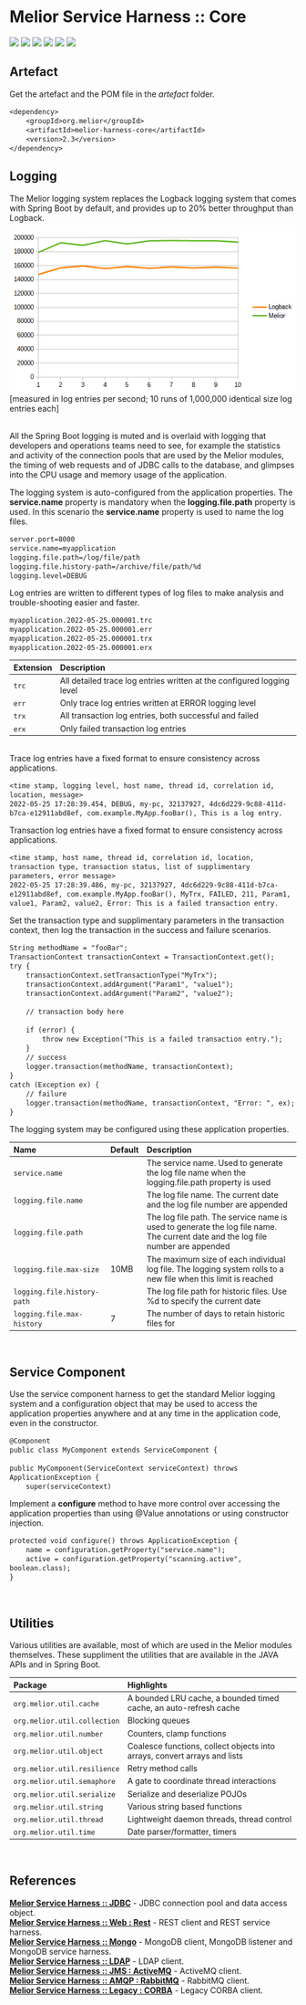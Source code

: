 # Melior Service Harness :: Core
<div style="display: inline-block;">
<img src="https://img.shields.io/badge/version-2.2-green?style=for-the-badge"/>
<img src="https://img.shields.io/badge/production-ready-green?style=for-the-badge"/>
<img src="https://img.shields.io/badge/compatibility-spring_boot_2.4.5-green?style=for-the-badge"/>
</div>
<div style="display: inline-block;">
<img src="https://img.shields.io/badge/version-2.3-green?style=for-the-badge"/>
<img src="https://img.shields.io/badge/production-ready-green?style=for-the-badge"/>
<img src="https://img.shields.io/badge/compatibility-spring_boot_2.4.5-green?style=for-the-badge"/>
</div>

## Artefact
Get the artefact and the POM file in the *artefact* folder.
```
<dependency>
    <groupId>org.melior</groupId>
    <artifactId>melior-harness-core</artifactId>
    <version>2.3</version>
</dependency>
```

## Logging
The Melior logging system replaces the Logback logging system that comes with Spring Boot by default, and provides up to 20% better throughput than Logback.

<img src="https://github.com/MeliorArtefacts/service-harness-core/blob/main/pics/logging_performance.png"/>  
[measured in log entries per second; 10 runs of 1,000,000 identical size log entries each]

&nbsp;  
All the Spring Boot logging is muted and is overlaid with logging that developers and operations teams need to see, for example the statistics and activity of the connection pools that are used by the Melior modules, the timing of web requests and of JDBC calls to the database, and glimpses into the CPU usage and memory usage of the application.

The logging system is auto-configured from the application properties.  The **service.name** property is mandatory when the **logging.file.path** property is used.  In this scenario the **service.name** property is used to name the log files.

```
server.port=8000
service.name=myapplication
logging.file.path=/log/file/path
logging.file.history-path=/archive/file/path/%d
logging.level=DEBUG
```

Log entries are written to different types of log files to make analysis and trouble-shooting easier and faster.

```
myapplication.2022-05-25.000001.trc
myapplication.2022-05-25.000001.err
myapplication.2022-05-25.000001.trx
myapplication.2022-05-25.000001.erx
```

|Extension|Description|
|:---|:---|
|`trc`|All detailed trace log entries written at the configured logging level|
|`err`|Only trace log entries written at ERROR logging level|
|`trx`|All transaction log entries, both successful and failed|
|`erx`|Only failed transaction log entries|

&nbsp;  
Trace log entries have a fixed format to ensure consistency across applications.
```
<time stamp, logging level, host name, thread id, correlation id, location, message>
2022-05-25 17:28:39.454, DEBUG, my-pc, 32137927, 4dc6d229-9c88-411d-b7ca-e12911abd8ef, com.example.MyApp.fooBar(), This is a log entry.
```

Transaction log entries have a fixed format to ensure consistency across applications.
```
<time stamp, host name, thread id, correlation id, location, transaction type, transaction status, list of supplimentary parameters, error message>
2022-05-25 17:28:39.486, my-pc, 32137927, 4dc6d229-9c88-411d-b7ca-e12911abd8ef, com.example.MyApp.fooBar(), MyTrx, FAILED, 211, Param1, value1, Param2, value2, Error: This is a failed transaction entry.
```

Set the transaction type and supplimentary parameters in the transaction context, then log the transaction in the success and failure scenarios.
```
String methodName = "fooBar";
TransactionContext transactionContext = TransactionContext.get();
try {
    transactionContext.setTransactionType("MyTrx");
    transactionContext.addArgument("Param1", "value1");
    transactionContext.addArgument("Param2", "value2");

    // transaction body here

    if (error) {
        throw new Exception("This is a failed transaction entry.");
    }
    // success
    logger.transaction(methodName, transactionContext);
}
catch (Exception ex) {
    // failure
    logger.transaction(methodName, transactionContext, "Error: ", ex);
}
```

The logging system may be configured using these application properties.

|Name|Default|Description|
|:---|:---|:---|
|`service.name`||The service name.  Used to generate the log file name when the logging.file.path property is used|
|`logging.file.name`||The log file name.  The current date and the log file number are appended|
|`logging.file.path`||The log file path.  The service name is used to generate the log file name.  The current date and the log file number are appended|
|`logging.file.max-size`|10MB|The maximum size of each individual log file.  The logging system rolls to a new file when this limit is reached|
|`logging.file.history-path`||The log file path for historic files.  Use %d to specify the current date|
|`logging.file.max-history`|7|The number of days to retain historic files for|

&nbsp;
## Service Component
Use the service component harness to get the standard Melior logging system and a configuration object that may be used to access the application properties anywhere and at any time in the application code, even in the constructor.
```
@Component
public class MyComponent extends ServiceComponent {

public MyComponent(ServiceContext serviceContext) throws ApplicationException {
    super(serviceContext)

```

Implement a **configure** method to have more control over accessing the application properties than using @Value annotations or using constructor injection.
```
protected void configure() throws ApplicationException {
    name = configuration.getProperty("service.name");
    active = configuration.getProperty("scanning.active", boolean.class);
}
```

&nbsp;
## Utilities

Various utilities are available, most of which are used in the Melior modules themselves.  These suppliment the utilities that are available in the JAVA APIs and in Spring Boot.

|Package|Highlights|
|:---|:---|
|`org.melior.util.cache`|A bounded LRU cache, a bounded timed cache, an auto-refresh cache|
|`org.melior.util.collection`|Blocking queues|
|`org.melior.util.number`|Counters, clamp functions|
|`org.melior.util.object`|Coalesce functions, collect objects into arrays, convert arrays and lists|
|`org.melior.util.resilience`|Retry method calls|
|`org.melior.util.semaphore`|A gate to coordinate thread interactions|
|`org.melior.util.serialize`|Serialize and deserialize POJOs|
|`org.melior.util.string`|Various string based functions|
|`org.melior.util.thread`|Lightweight daemon threads, thread control|
|`org.melior.util.time`|Date parser/formatter, timers|

&nbsp;  
## References
[**Melior Service Harness :: JDBC**](https://github.com/MeliorArtefacts/service-harness-jdbc) - JDBC connection pool and data access object.  
[**Melior Service Harness :: Web : Rest**](https://github.com/MeliorArtefacts/service-harness-web-rest) - REST client and REST service harness.  
[**Melior Service Harness :: Mongo**](https://github.com/MeliorArtefacts/service-harness-mongo) - MongoDB client, MongoDB listener and MongoDB service harness.  
[**Melior Service Harness :: LDAP**](https://github.com/MeliorArtefacts/service-harness-ldap) - LDAP client.  
[**Melior Service Harness :: JMS : ActiveMQ**](https://github.com/MeliorArtefacts/service-harness-jms-activemq) - ActiveMQ client.  
[**Melior Service Harness :: AMQP : RabbitMQ**](https://github.com/MeliorArtefacts/service-harness-amqp-rabbitmq) - RabbitMQ client.  
[**Melior Service Harness :: Legacy : CORBA**](https://github.com/MeliorArtefacts/service-harness-legacy-corba) - Legacy CORBA client.  
